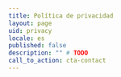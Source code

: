 ```yaml
---
title: Política de privacidad
layout: page
uid: privacy
locale: es
published: false
description: "" # TODO
call_to_action: cta-contact
---
```

